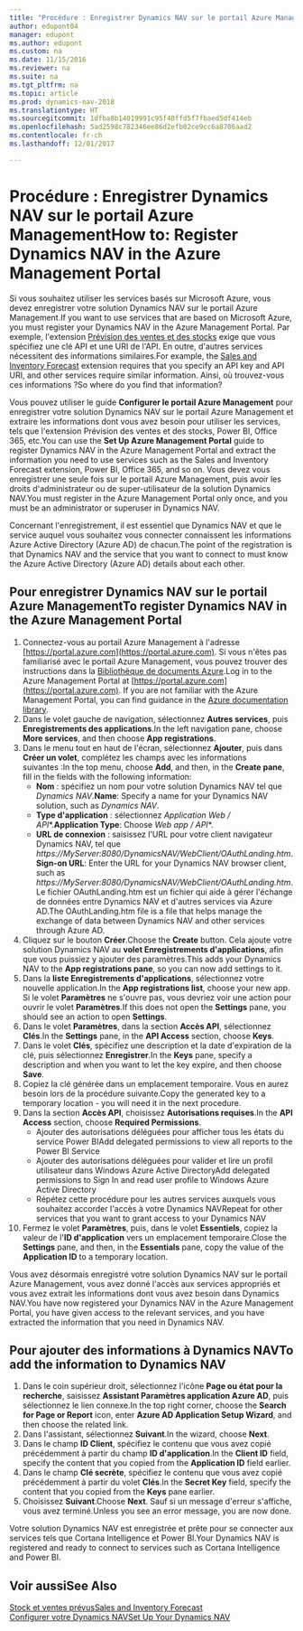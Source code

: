 ```yaml
---
title: "Procédure : Enregistrer Dynamics NAV sur le portail Azure Management"
author: edupont04
manager: edupont
ms.author: edupont
ms.custom: na
ms.date: 11/15/2016
ms.reviewer: na
ms.suite: na
ms.tgt_pltfrm: na
ms.topic: article
ms.prod: dynamics-nav-2018
ms.translationtype: HT
ms.sourcegitcommit: 1dfba8b14019991c95f40ffd5f7fbaed5df414eb
ms.openlocfilehash: 5ad2598c782346ee86d2efb02ce9cc6a8706aad2
ms.contentlocale: fr-ch
ms.lasthandoff: 12/01/2017

---
```

# <a name="how-to-register-dynamics-nav-in-the-azure-management-portal"></a><span data-ttu-id="175ca-102">Procédure : Enregistrer Dynamics NAV sur le portail Azure Management</span><span class="sxs-lookup"><span data-stu-id="175ca-102">How to: Register Dynamics NAV in the Azure Management Portal</span></span>
<span data-ttu-id="175ca-103">Si vous souhaitez utiliser les services basés sur Microsoft Azure, vous devez enregistrer votre solution Dynamics NAV sur le portail Azure Management.</span><span class="sxs-lookup"><span data-stu-id="175ca-103">If you want to use services that are based on Microsoft Azure, you must register your Dynamics NAV in the Azure Management Portal.</span></span> <span data-ttu-id="175ca-104">Par exemple, l'extension [Prévision des ventes et des stocks](ui-extensions-sales-forecast.md) exige que vous spécifiez une clé API et une URI de l'API. En outre, d'autres services nécessitent des informations similaires.</span><span class="sxs-lookup"><span data-stu-id="175ca-104">For example, the [Sales and Inventory Forecast](ui-extensions-sales-forecast.md) extension requires that you specify an API key and API URI, and other services require similar information.</span></span> <span data-ttu-id="175ca-105">Ainsi, où trouvez-vous ces informations ?</span><span class="sxs-lookup"><span data-stu-id="175ca-105">So where do you find that information?</span></span>

<span data-ttu-id="175ca-106">Vous pouvez utiliser le guide **Configurer le portail Azure Management** pour enregistrer votre solution Dynamics NAV sur le portail Azure Management et extraire les informations dont vous avez besoin pour utiliser les services, tels que l'extension Prévision des ventes et des stocks, Power BI, Office 365, etc.</span><span class="sxs-lookup"><span data-stu-id="175ca-106">You can use the **Set Up Azure Management Portal** guide to register Dynamics NAV in the Azure Management Portal and extract the information you need to use services such as the Sales and Inventory Forecast extension, Power BI, Office 365, and so on.</span></span> <span data-ttu-id="175ca-107">Vous devez vous enregistrer une seule fois sur le portail Azure Management, puis avoir les droits d'administrateur ou de super-utilisateur de la solution Dynamics NAV.</span><span class="sxs-lookup"><span data-stu-id="175ca-107">You must register in the Azure Management Portal only once, and you must be an administrator or superuser in Dynamics NAV.</span></span>

<span data-ttu-id="175ca-108">Concernant l'enregistrement, il est essentiel que Dynamics NAV et que le service auquel vous souhaitez vous connecter connaissent les informations Azure Active Directory (Azure AD) de chacun.</span><span class="sxs-lookup"><span data-stu-id="175ca-108">The point of the registration is that Dynamics NAV and the service that you want to connect to must know the Azure Active Directory (Azure AD) details about each other.</span></span>

## <a name="to-register-dynamics-nav-in-the-azure-management-portal"></a><span data-ttu-id="175ca-109">Pour enregistrer Dynamics NAV sur le portail Azure Management</span><span class="sxs-lookup"><span data-stu-id="175ca-109">To register Dynamics NAV in the Azure Management Portal</span></span>
1. <span data-ttu-id="175ca-110">Connectez-vous au portail Azure Management à l'adresse [https://portal.azure.com](https://portal.azure.com). Si vous n'êtes pas familiarisé avec le portail Azure Management, vous pouvez trouver des instructions dans la [Bibliothèque de documents Azure](https://azure.microsoft.com/en-us/documentation/articles).</span><span class="sxs-lookup"><span data-stu-id="175ca-110">Log in to the Azure Management Portal at [https://portal.azure.com](https://portal.azure.com).  If you are not familiar with the Azure Management Portal, you can find guidance in the [Azure documentation library](https://azure.microsoft.com/en-us/documentation/articles).</span></span>
2. <span data-ttu-id="175ca-111">Dans le volet gauche de navigation, sélectionnez **Autres services**, puis **Enregistrements des applications**.</span><span class="sxs-lookup"><span data-stu-id="175ca-111">In the left navigation pane, choose **More services**, and then choose **App registrations**.</span></span>
3. <span data-ttu-id="175ca-112">Dans le menu tout en haut de l'écran, sélectionnez **Ajouter**, puis dans **Créer un volet**, complétez les champs avec les informations suivantes :</span><span class="sxs-lookup"><span data-stu-id="175ca-112">In the top menu, choose **Add**, and then, in the **Create pane**, fill in the fields with the following information:</span></span>
    - <span data-ttu-id="175ca-113">**Nom** : spécifiez un nom pour votre solution Dynamics NAV tel que *Dynamics NAV*.</span><span class="sxs-lookup"><span data-stu-id="175ca-113">**Name**: Specify a name for your Dynamics NAV solution, such as *Dynamics NAV*.</span></span>
    - <span data-ttu-id="175ca-114">**Type d'application** : sélectionnez **Application Web* / API**.</span><span class="sxs-lookup"><span data-stu-id="175ca-114">**Application Type**: Choose **Web app* / API**.</span></span>
    - <span data-ttu-id="175ca-115">**URL de connexion** : saisissez l'URL pour votre client navigateur Dynamics NAV, tel que *https://MyServer:8080/DynamicsNAV/WebClient/OAuthLanding.htm*.</span><span class="sxs-lookup"><span data-stu-id="175ca-115">**Sign-on URL**: Enter the URL for your Dynamics NAV browser client, such as *https://MyServer:8080/DynamicsNAV/WebClient/OAuthLanding.htm*.</span></span>
        <span data-ttu-id="175ca-116">Le fichier OAuthLanding.htm est un fichier qui aide à gérer l'échange de données entre Dynamics NAV et d'autres services via Azure AD.</span><span class="sxs-lookup"><span data-stu-id="175ca-116">The OAuthLanding.htm file is a file that helps manage the exchange of data between Dynamics NAV and other services through Azure AD.</span></span>
4. <span data-ttu-id="175ca-117">Cliquez sur le bouton **Créer**.</span><span class="sxs-lookup"><span data-stu-id="175ca-117">Choose the **Create** button.</span></span>
    <span data-ttu-id="175ca-118">Cela ajoute votre solution Dynamics NAV au **volet Enregistrements d'applications**, afin que vous puissiez y ajouter des paramètres.</span><span class="sxs-lookup"><span data-stu-id="175ca-118">This adds your Dynamics NAV to the **App registrations pane**, so you can now add settings to it.</span></span>
5. <span data-ttu-id="175ca-119">Dans la **liste Enregistrements d'applications**, sélectionnez votre nouvelle application.</span><span class="sxs-lookup"><span data-stu-id="175ca-119">In the **App registrations list**, choose your new app.</span></span> <span data-ttu-id="175ca-120">Si le volet **Paramètres** ne s'ouvre pas, vous devriez voir une action pour ouvrir le volet **Paramètres**.</span><span class="sxs-lookup"><span data-stu-id="175ca-120">If this does not open the **Settings** pane, you should see an action to open **Settings**.</span></span>
6. <span data-ttu-id="175ca-121">Dans le volet **Paramètres**, dans la section **Accès API**, sélectionnez **Clés**.</span><span class="sxs-lookup"><span data-stu-id="175ca-121">In the **Settings** pane, in the **API Access** section, choose **Keys**.</span></span>
7. <span data-ttu-id="175ca-122">Dans le volet **Clés**, spécifiez une description et la date d'expiration de la clé, puis sélectionnez **Enregistrer**.</span><span class="sxs-lookup"><span data-stu-id="175ca-122">In the **Keys** pane, specify a description and when you want to let the key expire, and then choose **Save**.</span></span>
8. <span data-ttu-id="175ca-123">Copiez la clé générée dans un emplacement temporaire. Vous en aurez besoin lors de la procédure suivante.</span><span class="sxs-lookup"><span data-stu-id="175ca-123">Copy the generated key to a temporary location - you will need it in the next procedure.</span></span>
9. <span data-ttu-id="175ca-124">Dans la section **Accès API**, choisissez **Autorisations requises**.</span><span class="sxs-lookup"><span data-stu-id="175ca-124">In the **API Access** section, choose **Required Permissions**.</span></span>
    - <span data-ttu-id="175ca-125">Ajouter des autorisations déléguées pour afficher tous les états du service Power BI</span><span class="sxs-lookup"><span data-stu-id="175ca-125">Add delegated permissions to view all reports to the Power BI Service</span></span>
    - <span data-ttu-id="175ca-126">Ajouter des autorisations déléguées pour valider et lire un profil utilisateur dans Windows Azure Active Directory</span><span class="sxs-lookup"><span data-stu-id="175ca-126">Add delegated permissions to Sign In and read user profile to Windows Azure Active Directory</span></span>
    - <span data-ttu-id="175ca-127">Répétez cette procédure pour les autres services auxquels vous souhaitez accorder l'accès à votre Dynamics NAV</span><span class="sxs-lookup"><span data-stu-id="175ca-127">Repeat for other services that you want to grant access to your Dynamics NAV</span></span>
10. <span data-ttu-id="175ca-128">Fermez le volet **Paramètres**, puis, dans le volet **Essentiels**, copiez la valeur de l'**ID d'application** vers un emplacement temporaire.</span><span class="sxs-lookup"><span data-stu-id="175ca-128">Close the **Settings** pane, and then, in the **Essentials** pane, copy the value of the **Application ID** to a temporary location.</span></span>

<span data-ttu-id="175ca-129">Vous avez désormais enregistré votre solution Dynamics NAV sur le portail Azure Management, vous avez donné l'accès aux services appropriés et vous avez extrait les informations dont vous avez besoin dans Dynamics NAV.</span><span class="sxs-lookup"><span data-stu-id="175ca-129">You have now registered your Dynamics NAV in the Azure Management Portal, you have given access to the relevant services, and you have extracted the information that you need in Dynamics NAV.</span></span>  

## <a name="to-add-the-information-to-dynamics-nav"></a><span data-ttu-id="175ca-130">Pour ajouter des informations à Dynamics NAV</span><span class="sxs-lookup"><span data-stu-id="175ca-130">To add the information to Dynamics NAV</span></span>
1. <span data-ttu-id="175ca-131">Dans le coin supérieur droit, sélectionnez l'icône **Page ou état pour la recherche**, saisissez **Assistant Paramètres application Azure AD**, puis sélectionnez le lien connexe.</span><span class="sxs-lookup"><span data-stu-id="175ca-131">In the top right corner, choose the **Search for Page or Report** icon, enter **Azure AD Application Setup Wizard**, and then choose the related link.</span></span>
2. <span data-ttu-id="175ca-132">Dans l'assistant, sélectionnez **Suivant**.</span><span class="sxs-lookup"><span data-stu-id="175ca-132">In the wizard, choose **Next**.</span></span>
3. <span data-ttu-id="175ca-133">Dans le champ **ID Client**, spécifiez le contenu que vous avez copié précédemment à partir du champ **ID d'application**.</span><span class="sxs-lookup"><span data-stu-id="175ca-133">In the **Client ID** field, specify the content that you copied from the **Application ID** field earlier.</span></span>
4. <span data-ttu-id="175ca-134">Dans le champ **Clé secrète**, spécifiez le contenu que vous avez copié précédemment à partir du volet **Clés**.</span><span class="sxs-lookup"><span data-stu-id="175ca-134">In the **Secret Key** field, specify the content that you copied from the **Keys** pane earlier.</span></span>
5. <span data-ttu-id="175ca-135">Choisissez **Suivant**.</span><span class="sxs-lookup"><span data-stu-id="175ca-135">Choose **Next**.</span></span> <span data-ttu-id="175ca-136">Sauf si un message d'erreur s'affiche, vous avez terminé.</span><span class="sxs-lookup"><span data-stu-id="175ca-136">Unless you see an error message, you are now done.</span></span>

<span data-ttu-id="175ca-137">Votre solution Dynamics NAV est enregistrée et prête pour se connecter aux services tels que Cortana Intelligence et Power BI.</span><span class="sxs-lookup"><span data-stu-id="175ca-137">Your Dynamics NAV is registered and ready to connect to services such as Cortana Intelligence and Power BI.</span></span>

## <a name="see-also"></a><span data-ttu-id="175ca-138">Voir aussi</span><span class="sxs-lookup"><span data-stu-id="175ca-138">See Also</span></span>
[<span data-ttu-id="175ca-139">Stock et ventes prévus</span><span class="sxs-lookup"><span data-stu-id="175ca-139">Sales and Inventory Forecast</span></span>](ui-extensions-sales-forecast.md)  
[<span data-ttu-id="175ca-140">Configurer votre Dynamics NAV</span><span class="sxs-lookup"><span data-stu-id="175ca-140">Set Up Your Dynamics NAV</span></span>](setup.md)  

